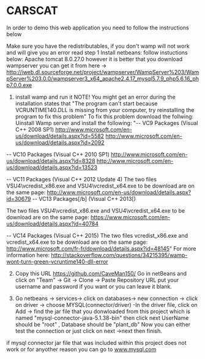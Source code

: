 # CARSCAT
In order to demo this web application you need to follow the instructions below

Make sure you have the redistributables, if you don't wamp will not work and will give you an error read step 1
Install netbeans:
follow instuctions below:
Apache tomcat 8.0.27.0  however it is better that you download wampserver you can get it from here -> http://iweb.dl.sourceforge.net/project/wampserver/WampServer%203/WampServer%203.0.0/wampserver3_x64_apache2.4.17_mysql5.7.9_php5.6.16_php7.0.0.exe

1. install wamp and run it
   NOTE! You might get an error during the installation states that "The program can't start because VCRUNTIME140.DLL is missing from your computer, try reinstalling the program to fix this problem"
To fix this problem download the follwing:
Uinstall Wamp server
and install the following:
"-- VC9 Packages (Visual C++ 2008 SP1) http://www.microsoft.com/en-us/download/details.aspx?id=5582 http://www.microsoft.com/en-us/download/details.aspx?id=2092

-- VC10 Packages (Visual C++ 2010 SP1) http://www.microsoft.com/en-us/download/details.aspx?id=8328 http://www.microsoft.com/en-us/download/details.aspx?id=13523

-- VC11 Packages (Visual C++ 2012 Update 4) The two files VSU4\vcredist_x86.exe and VSU4\vcredist_x64.exe to be download are on the same page: http://www.microsoft.com/en-us/download/details.aspx?id=30679 -- VC13 Packages[/b] (Visual C++ 2013[)

The two files VSU4\vcredist_x86.exe and VSU4\vcredist_x64.exe to be download are on the same page: https://www.microsoft.com/en-us/download/details.aspx?id=40784

-- VC14 Packages (Visual C++ 2015) The two files vcredist_x86.exe and vcredist_x64.exe to be download are on the same page: http://www.microsoft.com/fr-fr/download/details.aspx?id=48145"
For more information here:
http://stackoverflow.com/questions/34215395/wamp-wont-turn-green-vcruntime140-dll-error


2. Copy this URL https://github.com/CaveMan150/
Go in netBeans and click on "Team" -> Git -> Clone -> Paste Repository URL 
put your username and password if you want or you can leave it blank.

3.  Go netbeans -> services-> click on databases-> new connection -> click on driver -> choose MYSQL(connector/driver) 
 -In the driver file, click on Add -> find the jar file that you donwloaded from this project which is named "mysql-connector-java-5.1.38-bin" then click next UserName should be "root" , Database should be "plant_db"
 Now you can either test the connection or just click on next ->next then finish.




if mysql connector jar file that was included within this project does not work or for anyother reason you can go to www.mysql.com 







